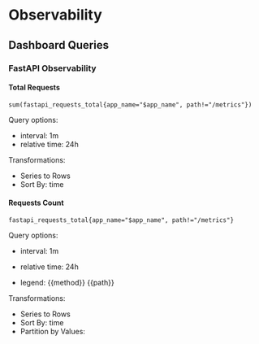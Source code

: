 # Observability


## Dashboard Queries


### FastAPI Observability

#### Total Requests

`sum(fastapi_requests_total{app_name="$app_name", path!="/metrics"})`

Query options:

- interval: 1m
- relative time: 24h

Transformations:

- Series to Rows
- Sort By: time

#### Requests Count

`fastapi_requests_total{app_name="$app_name", path!="/metrics"}`

Query options:

- interval: 1m
- relative time: 24h

- legend: {{method}} {{path}}

Transformations:

- Series to Rows
- Sort By: time
- Partition by Values:
